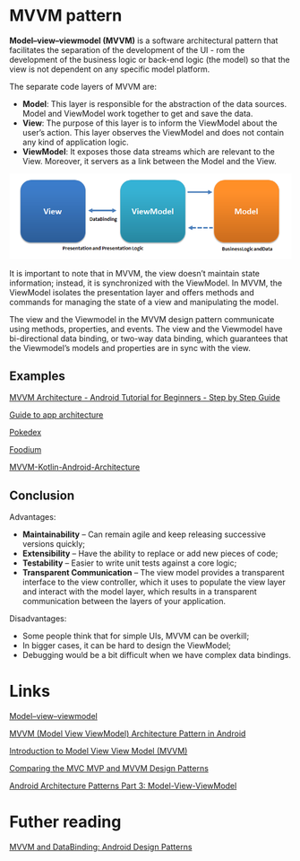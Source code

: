 # MVVM pattern
**Model–view–viewmodel (MVVM)** is a software architectural pattern that facilitates the separation of the development of the UI - rom the development of the business logic or back-end logic (the model) so that the view is not dependent on any specific model platform. 

The separate code layers of MVVM are:
- **Model**: This layer is responsible for the abstraction of the data sources. Model and ViewModel work together to get and save the data.
- **View**: The purpose of this layer is to inform the ViewModel about the user’s action. This layer observes the ViewModel and does not contain any kind of application logic.
- **ViewModel**: It exposes those data streams which are relevant to the View. Moreover, it servers as a link between the Model and the View.

![](./res/mvvm_android.png "MVVM")

It is important to note that in MVVM, the view doesn’t maintain state information; instead, it is synchronized with the ViewModel. In MVVM, the ViewModel isolates the presentation layer and offers methods and commands for managing the state of a view and manipulating the model.

The view and the Viewmodel in the MVVM design pattern communicate using methods, properties, and events. The view and the Viewmodel have bi-directional data binding, or two-way data binding, which guarantees that the Viewmodel’s models and properties are in sync with the view.

## Examples
[MVVM Architecture - Android Tutorial for Beginners - Step by Step Guide](https://blog.mindorks.com/mvvm-architecture-android-tutorial-for-beginners-step-by-step-guide)

[Guide to app architecture](https://developer.android.com/jetpack/guide)

[Pokedex](https://github.com/skydoves/Pokedex)

[Foodium](https://github.com/PatilShreyas/Foodium)

[MVVM-Kotlin-Android-Architecture](https://github.com/ahmedeltaher/MVVM-Kotlin-Android-Architecture)


## Conclusion
Advantages:
- **Maintainability** – Can remain agile and keep releasing successive versions quickly;
- **Extensibility** – Have the ability to replace or add new pieces of code;
- **Testability** – Easier to write unit tests against a core logic;
- **Transparent Communication** – The view model provides a transparent interface to the view controller, which it uses to populate the view layer and interact with the model layer, which results in a transparent communication between the layers of your application.

Disadvantages: 
- Some people think that for simple UIs, MVVM can be overkill;
- In bigger cases, it can be hard to design the ViewModel;
- Debugging would be a bit difficult when we have complex data bindings.

# Links
[Model–view–viewmodel](https://en.wikipedia.org/wiki/Model%E2%80%93view%E2%80%93viewmodel)

[MVVM (Model View ViewModel) Architecture Pattern in Android](https://www.geeksforgeeks.org/mvvm-model-view-viewmodel-architecture-pattern-in-android/)

[Introduction to Model View View Model (MVVM)](https://www.geeksforgeeks.org/introduction-to-model-view-view-model-mvvm/)

[Comparing the MVC MVP and MVVM Design Patterns](https://www.developer.com/design/mvc-vs-mvp-vs-mvvm-design-patterns/)

[Android Architecture Patterns Part 3: Model-View-ViewModel](https://medium.com/upday-devs/android-architecture-patterns-part-3-model-view-viewmodel-e7eeee76b73b)

# Futher reading
[MVVM and DataBinding: Android Design Patterns](https://www.raywenderlich.com/636803-mvvm-and-databinding-android-design-patterns)
